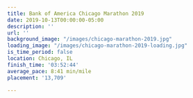 ```yaml
---
title: Bank of America Chicago Marathon 2019
date: 2019-10-13T00:00:00-05:00
description: ''
url: ''
background_image: "/images/chicago-marathon-2019.jpg"
loading_image: "/images/chicago-marathon-2019-loading.jpg"
is_time_period: false
location: Chicago, IL
finish_time: '03:52:44'
average_pace: 8:41 min/mile
placement: '13,709'

---
```


